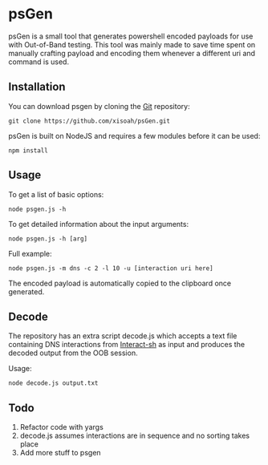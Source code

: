 # psGen

psGen is a small tool that generates powershell encoded payloads for use with Out-of-Band testing.
This tool was mainly made to save time spent on manually crafting payload and encoding them whenever a different uri and command is used.

Installation
----

You can download psgen by cloning the [Git](https://github.com/xisoah/psGen) repository:

    git clone https://github.com/xisoah/psGen.git

psGen is built on NodeJS and requires a few modules before it can be used:

    npm install

Usage
----

To get a list of basic options:

    node psgen.js -h

To get detailed information about the input arguments:

    node psgen.js -h [arg]

Full example:

    node psgen.js -m dns -c 2 -l 10 -u [interaction uri here]

The encoded payload is automatically copied to the clipboard once generated.

Decode
----

The repository has an extra script decode.js which accepts a text file containing DNS interactions from [Interact-sh](https://github.com/projectdiscovery/interactsh) as input and produces the decoded output from the OOB session. 

Usage:

    node decode.js output.txt

Todo
----

1) Refactor code with yargs
2) decode.js assumes interactions are in sequence and no sorting takes place
3) Add more stuff to psgen
